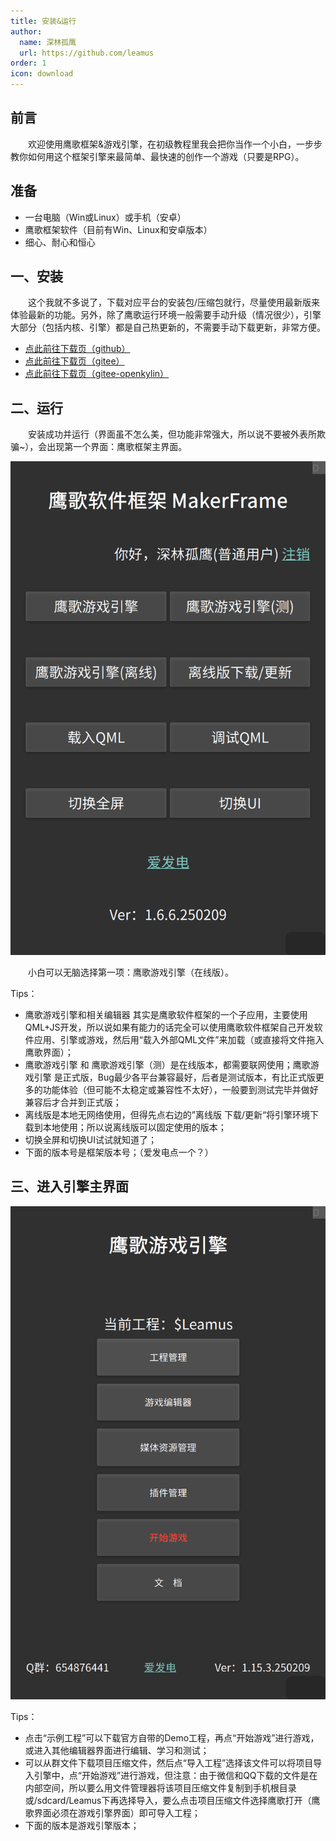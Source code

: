 ```yaml
---
title: 安装&运行
author:
  name: 深林孤鹰
  url: https://github.com/leamus
order: 1
icon: download
---
```


## 前言

&emsp;&emsp;欢迎使用鹰歌框架&游戏引擎，在初级教程里我会把你当作一个小白，一步步教你如何用这个框架引擎来最简单、最快速的创作一个游戏（只要是RPG）。

## 准备

* 一台电脑（Win或Linux）或手机（安卓）
* 鹰歌框架软件（目前有Win、Linux和安卓版本）
* 细心、耐心和恒心

## 一、安装

&emsp;&emsp;这个我就不多说了，下载对应平台的安装包/压缩包就行，尽量使用最新版来体验最新的功能。另外，除了鹰歌运行环境一般需要手动升级（情况很少），引擎大部分（包括内核、引擎）都是自己热更新的，不需要手动下载更新，非常方便。

* [点此前往下载页（github）](https://github.com/leamus/MakerFrame/releases/tag/%E9%B9%B0%E6%AD%8C%E8%BD%AF%E4%BB%B6%E6%A1%86%E6%9E%B6%E6%B8%B8%E6%88%8F%E5%BC%95%E6%93%8E%E7%83%AD%E6%9B%B4%E6%96%B0%E7%89%88)
* [点此前往下载页（gitee）](https://gitee.com/leamus/MakerFrame/releases/tag/v1.5.17.250101+v1.6.6.250209+v1.15.3.250209)
* [点此前往下载页（gitee-openkylin）](https://gitee.com/openkylin/maker-frame/releases/tag/v1.5.17.250101+v1.6.6.250209+v1.15.3.250209)

## 二、运行

&emsp;&emsp;安装成功并运行（界面虽不怎么美，但功能非常强大，所以说不要被外表所欺骗~），会出现第一个界面：鹰歌框架主界面。

![1688900718680](image/0.安装与运行/1688900858750.png)

&emsp;&emsp;小白可以无脑选择第一项：鹰歌游戏引擎（在线版）。

Tips：

* 鹰歌游戏引擎和相关编辑器 其实是鹰歌软件框架的一个子应用，主要使用QML+JS开发，所以说如果有能力的话完全可以使用鹰歌软件框架自己开发软件应用、引擎或游戏，然后用“载入外部QML文件”来加载（或直接将文件拖入鹰歌界面）；
* 鹰歌游戏引擎 和 鹰歌游戏引擎（测）是在线版本，都需要联网使用；鹰歌游戏引擎 是正式版，Bug最少各平台兼容最好，后者是测试版本，有比正式版更多的功能体验（但可能不太稳定或兼容性不太好），一般要到测试完毕并做好兼容后才合并到正式版；
* 离线版是本地无网络使用，但得先点右边的”离线版 下载/更新“将引擎环境下载到本地使用；所以说离线版可以固定使用的版本；
* 切换全屏和切换UI试试就知道了；
* 下面的版本号是框架版本号；（爱发电点一个？）

## 三、进入引擎主界面

  ![1688900991409](image/0.安装与运行/1688900991409.png)

Tips：

* 点击“示例工程”可以下载官方自带的Demo工程，再点“开始游戏”进行游戏，或进入其他编辑器界面进行编辑、学习和测试；
* 可以从群文件下载项目压缩文件，然后点“导入工程”选择该文件可以将项目导入引擎中，点“开始游戏”进行游戏，但注意：由于微信和QQ下载的文件是在内部空间，所以要么用文件管理器将该项目压缩文件复制到手机根目录或/sdcard/Leamus下再选择导入，要么点击项目压缩文件选择鹰歌打开（鹰歌界面必须在游戏引擎界面）即可导入工程；
* 下面的版本是游戏引擎版本；

